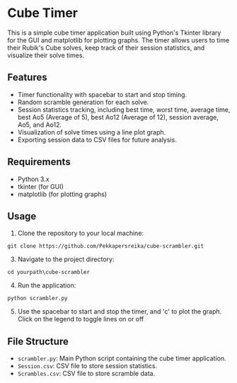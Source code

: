 # Cube Timer

This is a simple cube timer application built using Python's Tkinter library for the GUI and matplotlib for plotting graphs. The timer allows users to time their Rubik's Cube solves, keep track of their session statistics, and visualize their solve times.

## Features

- Timer functionality with spacebar to start and stop timing.
- Random scramble generation for each solve.
- Session statistics tracking, including best time, worst time, average time, best Ao5 (Average of 5), best Ao12 (Average of 12), session average, Ao5, and Ao12.
- Visualization of solve times using a line plot graph.
- Exporting session data to CSV files for future analysis.

## Requirements

- Python 3.x
- tkinter (for GUI)
- matplotlib (for plotting graphs)

## Usage

1. Clone the repository to your local machine:

 ```console
 git clone https://github.com/Pekkapersreika/cube-scrambler.git
```

3. Navigate to the project directory:

```console
cd yourpath\cube-scrambler
 ```

4. Run the application:

  ```console
python scrambler.py
```

5. Use the spacebar to start and stop the timer, and 'c' to plot the graph. Click on the legend to toggle lines on or off

## File Structure

- `scrambler.py`: Main Python script containing the cube timer application.
- `Session.csv`: CSV file to store session statistics.
- `Scrambles.csv`: CSV file to store scramble data.
